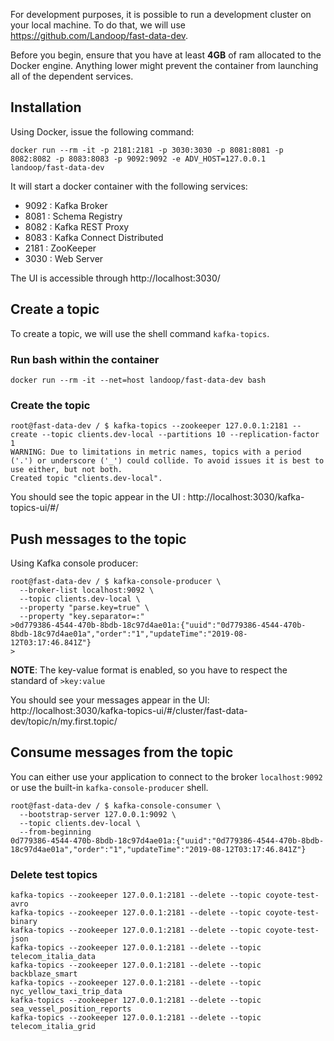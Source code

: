 For development purposes, it is possible to run a development cluster on your local machine.
To do that, we will use https://github.com/Landoop/fast-data-dev.

Before you begin, ensure that you have at least **4GB** of ram allocated to the Docker engine. Anything lower might prevent the container from launching all of the dependent services. 

## Installation

Using Docker, issue the following command:

```console
docker run --rm -it -p 2181:2181 -p 3030:3030 -p 8081:8081 -p 8082:8082 -p 8083:8083 -p 9092:9092 -e ADV_HOST=127.0.0.1 landoop/fast-data-dev
```

It will start a docker container with the following services:

* 9092 : Kafka Broker
* 8081 : Schema Registry
* 8082 : Kafka REST Proxy
* 8083 : Kafka Connect Distributed
* 2181 : ZooKeeper
* 3030 : Web Server

The UI is accessible through http://localhost:3030/

## Create a topic

To create a topic, we will use the shell command `kafka-topics`. <br/>

### Run bash within the container 
```console
docker run --rm -it --net=host landoop/fast-data-dev bash
```
### Create the topic
```console
root@fast-data-dev / $ kafka-topics --zookeeper 127.0.0.1:2181 --create --topic clients.dev-local --partitions 10 --replication-factor 1
WARNING: Due to limitations in metric names, topics with a period ('.') or underscore ('_') could collide. To avoid issues it is best to use either, but not both.
Created topic "clients.dev-local".
```
You should see the topic appear in the UI : http://localhost:3030/kafka-topics-ui/#/

## Push messages to the topic

Using Kafka console producer:

```console
root@fast-data-dev / $ kafka-console-producer \
  --broker-list localhost:9092 \
  --topic clients.dev-local \
  --property "parse.key=true" \
  --property "key.separator=:"
>0d779386-4544-470b-8bdb-18c97d4ae01a:{"uuid":"0d779386-4544-470b-8bdb-18c97d4ae01a","order":"1","updateTime":"2019-08-12T03:17:46.841Z"}
>
```
**NOTE**: The key-value format is enabled, so you have to respect the standard of `>key:value`

You should see your messages appear in the UI: http://localhost:3030/kafka-topics-ui/#/cluster/fast-data-dev/topic/n/my.first.topic/

## Consume messages from the topic

You can either use your application to connect to the broker `localhost:9092` or use the built-in `kafka-console-producer` shell. 

```console
root@fast-data-dev / $ kafka-console-consumer \
  --bootstrap-server 127.0.0.1:9092 \
  --topic clients.dev-local \
  --from-beginning
0d779386-4544-470b-8bdb-18c97d4ae01a:{"uuid":"0d779386-4544-470b-8bdb-18c97d4ae01a","order":"1","updateTime":"2019-08-12T03:17:46.841Z"}
```

### Delete test topics

```console
kafka-topics --zookeeper 127.0.0.1:2181 --delete --topic coyote-test-avro
kafka-topics --zookeeper 127.0.0.1:2181 --delete --topic coyote-test-binary
kafka-topics --zookeeper 127.0.0.1:2181 --delete --topic coyote-test-json
kafka-topics --zookeeper 127.0.0.1:2181 --delete --topic telecom_italia_data
kafka-topics --zookeeper 127.0.0.1:2181 --delete --topic backblaze_smart
kafka-topics --zookeeper 127.0.0.1:2181 --delete --topic nyc_yellow_taxi_trip_data
kafka-topics --zookeeper 127.0.0.1:2181 --delete --topic sea_vessel_position_reports
kafka-topics --zookeeper 127.0.0.1:2181 --delete --topic telecom_italia_grid
```



